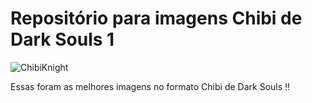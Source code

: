 # Repositório para imagens Chibi de Dark Souls 1

![ChibiKnight](https://user-images.githubusercontent.com/39087171/68776906-94dcdd00-060f-11ea-9967-aa1a34778a43.png)


Essas foram as melhores imagens no formato Chibi de Dark Souls !!